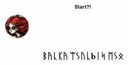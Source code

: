

<h3 style="text-align: center;">Start?!</h3>


<img width="100%" src="https://github.com/KosmonavTUSSR/KosmonavTUSSR/blob/main/icon-192x192.png?raw=true" style="text-align: center; width: 15%; margin: 0px auto;  "></img>

<h1 style="text-align: center;">ᛒᚤᚳᛕᚤ ᛠᛊᚢᚳⰓᛁᛋ ᛖᛊᛟ</h1>
<!---
KosmonavTUSSR/KosmonavTUSSR is a ✨ special ✨ repository because its `README.md` (this file) appears on your GitHub profile.
You can click the Preview link to take a look at your changes.
--->
